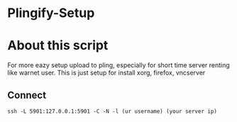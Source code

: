# Plingify-Setup

# About this script

For more eazy setup upload to pling, especially for short time server renting like warnet user. This is just setup for install xorg, firefox, vncserver

## Connect 
```
ssh -L 5901:127.0.0.1:5901 -C -N -l (ur username) (your server ip)
```
